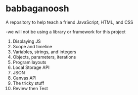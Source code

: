 # babbaganoosh
A repository to help teach a friend JavaScript, HTML, and CSS

  -we will not be using a library or framework for this project

1. Displaying JS
2. Scope and timeline
3. Variables, strings, and integers
4. Objects, parameters, iterations
5. Program layouts
6. Local Storage API
7. JSON
8. Canvas API
9. The tricky stuff
10. Review then Test